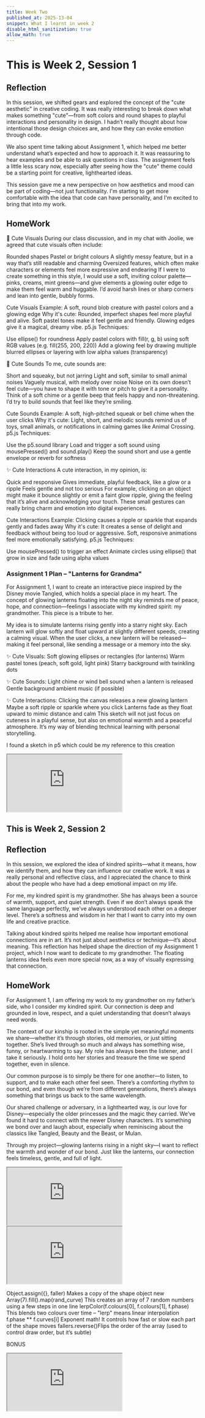 ```yaml
---
title: Week Two
published_at: 2025-13-04
snippet: What I learnt in week 2
disable_html_sanitization: true
allow_math: true
---
```


# This is Week 2, Session 1

## Reflection

In this session, we shifted gears and explored the concept of the "cute aesthetic" in creative coding. It was really interesting to break down what makes something "cute"—from soft colors and round shapes to playful interactions and personality in design. I hadn’t really thought about how intentional those design choices are, and how they can evoke emotion through code.

We also spent time talking about Assignment 1, which helped me better understand what’s expected and how to approach it. It was reassuring to hear examples and be able to ask questions in class. The assignment feels a little less scary now, especially after seeing how the "cute" theme could be a starting point for creative, lighthearted ideas.

This session gave me a new perspective on how aesthetics and mood can be part of coding—not just functionality. I'm starting to get more comfortable with the idea that code can have personality, and I'm excited to bring that into my work.

## HomeWork

🌸 Cute Visuals
During our class discussion, and in my chat with Joolie, we agreed that cute visuals often include:

Rounded shapes
Pastel or bright colours
A slightly messy feature, but in a way that’s still readable and charming
Oversized features, which often make characters or elements feel more expressive and endearing
If I were to create something in this style, I would use a soft, inviting colour palette—pinks, creams, mint greens—and give elements a glowing outer edge to make them feel warm and huggable. I’d avoid harsh lines or sharp corners and lean into gentle, bubbly forms.

Cute Visuals
Example: A soft, round blob creature with pastel colors and a glowing edge
Why it's cute: Rounded, imperfect shapes feel more playful and alive. Soft pastel tones make it feel gentle and friendly. Glowing edges give it a magical, dreamy vibe.
p5.js Techniques:

Use ellipse() for roundness
Apply pastel colors with fill(r, g, b) using soft RGB values (e.g. fill(255, 200, 220))
Add a glowing feel by drawing multiple blurred ellipses or layering with low alpha values (transparency)

🎵 Cute Sounds
To me, cute sounds are:

Short and squeaky, but not jarring
Light and soft, similar to small animal noises
Vaguely musical, with melody over noise
Noise on its own doesn’t feel cute—you have to shape it with tone or pitch to give it a personality. Think of a soft chime or a gentle beep that feels happy and non-threatening. I’d try to build sounds that feel like they’re smiling.

Cute Sounds
Example: A soft, high-pitched squeak or bell chime when the user clicks
Why it's cute: Light, short, and melodic sounds remind us of toys, small animals, or notifications in calming games like Animal Crossing.
p5.js Techniques:

Use the p5.sound library
Load and trigger a soft sound using mousePressed() and sound.play()
Keep the sound short and use a gentle envelope or reverb for softness

✨ Cute Interactions
A cute interaction, in my opinion, is:

Quick and responsive
Gives immediate, playful feedback, like a glow or a ripple
Feels gentle and not too serious
For example, clicking on an object might make it bounce slightly or emit a faint glow ripple, giving the feeling that it’s alive and acknowledging your touch. These small gestures can really bring charm and emotion into digital experiences.

Cute Interactions
Example: Clicking causes a ripple or sparkle that expands gently and fades away
Why it's cute: It creates a sense of delight and feedback without being too loud or aggressive. Soft, responsive animations feel more emotionally satisfying.
p5.js Techniques:

Use mousePressed() to trigger an effect
Animate circles using ellipse() that grow in size and fade using alpha values

### Assignment 1 Plan – "Lanterns for Grandma"

For Assignment 1, I want to create an interactive piece inspired by the Disney movie Tangled, which holds a special place in my heart. The concept of glowing lanterns floating into the night sky reminds me of peace, hope, and connection—feelings I associate with my kindred spirit: my grandmother. This piece is a tribute to her.

My idea is to simulate lanterns rising gently into a starry night sky. Each lantern will glow softly and float upward at slightly different speeds, creating a calming visual. When the user clicks, a new lantern will be released—making it feel personal, like sending a message or a memory into the sky.

✨ Cute Visuals:
Soft glowing ellipses or rectangles (for lanterns)
Warm pastel tones (peach, soft gold, light pink)
Starry background with twinkling dots

✨ Cute Sounds:
Light chime or wind bell sound when a lantern is released
Gentle background ambient music (if possible)

✨ Cute Interactions:
Clicking the canvas releases a new glowing lantern
Maybe a soft ripple or sparkle where you click
Lanterns fade as they float upward to mimic distance and calm
This sketch will not just focus on cuteness in a playful sense, but also on emotional warmth and a peaceful atmosphere. It’s my way of blending technical learning with personal storytelling.

I found a sketch in p5 which could be my reference to this creation

<iframe id="Inspiration" src="https://editor.p5js.org/HUGH/sketches/9LlVt_03A"></iframe>

## This is Week 2, Session 2

## Reflection

In this session, we explored the idea of kindred spirits—what it means, how we identify them, and how they can influence our creative work. It was a really personal and reflective class, and I appreciated the chance to think about the people who have had a deep emotional impact on my life.

For me, my kindred spirit is my grandmother. She has always been a source of warmth, support, and quiet strength. Even if we don’t always speak the same language perfectly, we’ve always understood each other on a deeper level. There’s a softness and wisdom in her that I want to carry into my own life and creative practice.

Talking about kindred spirits helped me realise how important emotional connections are in art. It’s not just about aesthetics or technique—it’s about meaning. This reflection has helped shape the direction of my Assignment 1 project, which I now want to dedicate to my grandmother. The floating lanterns idea feels even more special now, as a way of visually expressing that connection.

## HomeWork

For Assignment 1, I am offering my work to my grandmother on my father’s side, who I consider my kindred spirit. Our connection is deep and grounded in love, respect, and a quiet understanding that doesn’t always need words.

The context of our kinship is rooted in the simple yet meaningful moments we share—whether it’s through stories, old memories, or just sitting together. She’s lived through so much and always has something wise, funny, or heartwarming to say. My role has always been the listener, and I take it seriously. I hold onto her stories and treasure the time we spend together, even in silence.

Our common purpose is to simply be there for one another—to listen, to support, and to make each other feel seen. There’s a comforting rhythm to our bond, and even though we’re from different generations, there’s always something that brings us back to the same wavelength.

Our shared challenge or adversary, in a lighthearted way, is our love for Disney—especially the older princesses and the magic they carried. We’ve found it hard to connect with the newer Disney characters. It’s something we bond over and laugh about, especially when reminiscing about the classics like Tangled, Beauty and the Beast, or Mulan.

Through my project—glowing lanterns rising in a night sky—I want to reflect the warmth and wonder of our bond. Just like the lanterns, our connection feels timeless, gentle, and full of light.

<iframe id="First demo" src="https://editor.p5js.org/228428/full/HpEuTtCgE"></iframe>

<iframe id="Falling my v" src="https://editor.p5js.org/228428/sketches/ZqxdA4aIe"></iframe>

Object.assign({}, faller) Makes a copy of the shape object
new Array(7).fill().map(rand_curve) This creates an array of 7 random numbers using a few steps in one line
lerpColor(f.colours[0], f.colours[1], f.phase) This blends two colours over time – "lerp" means linear interpolation
f.phase \*\* f.curves[i] Exponent math! It controls how fast or slow each part of the shape moves
fallers.reverse()Flips the order of the array (used to control draw order, but it’s subtle)

BONUS

<iframe id="Falling my v" src="https://editor.p5js.org/228428/full/GB1taL0J2"></iframe>
